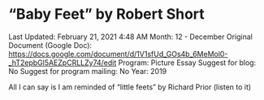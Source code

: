# “Baby Feet” by Robert Short

Last Updated: February 21, 2021 4:48 AM
Month: 12 - December
Original Document (Google Doc): https://docs.google.com/document/d/1V1sfUd_GOs4b_6MeMol0-_hT2epbGl5AEZpCRLLZy74/edit
Program: Picture Essay
Suggest for blog: No
Suggest for program mailing: No
Year: 2019

All I can say is I am reminded of “little feets” by Richard Prior (listen to it)